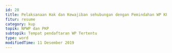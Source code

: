 ```yaml
---
id: 28
title: Pelaksanaan Hak dan Kewajiban sehubungan dengan Pemindahan WP KPP WP Besar, KPP Madya, KPP PMA, KPP Badora
fitur: resume
category: kup
topik: NPWP dan PKP
subtopik: Tempat pendaftaran WP Tertentu
type: word
modifiedTime: 11 Desember 2019
---
```

